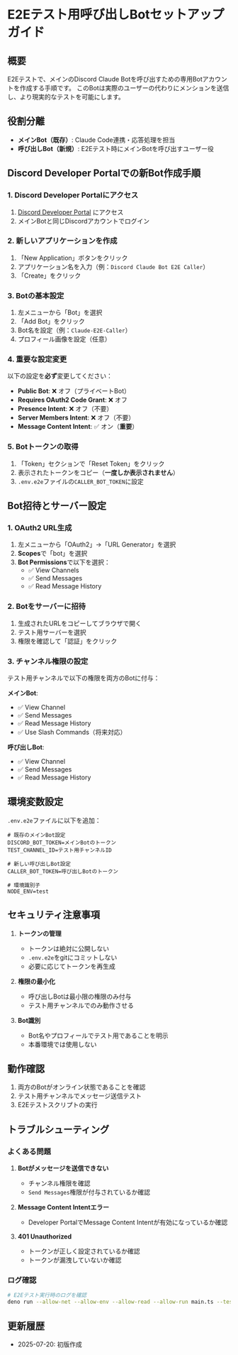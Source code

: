 # E2Eテスト用呼び出しBotセットアップガイド

## 概要

E2Eテストで、メインのDiscord Claude Botを呼び出すための専用Botアカウントを作成する手順です。
このBotは実際のユーザーの代わりにメンションを送信し、より現実的なテストを可能にします。

## 役割分離

- **メインBot（既存）**: Claude Code連携・応答処理を担当
- **呼び出しBot（新規）**: E2Eテスト時にメインBotを呼び出すユーザー役

## Discord Developer Portalでの新Bot作成手順

### 1. Discord Developer Portalにアクセス

1. [Discord Developer Portal](https://discord.com/developers/applications) にアクセス
2. メインBotと同じDiscordアカウントでログイン

### 2. 新しいアプリケーションを作成

1. 「New Application」ボタンをクリック
2. アプリケーション名を入力（例：`Discord Claude Bot E2E Caller`）
3. 「Create」をクリック

### 3. Botの基本設定

1. 左メニューから「Bot」を選択
2. 「Add Bot」をクリック
3. Bot名を設定（例：`Claude-E2E-Caller`）
4. プロフィール画像を設定（任意）

### 4. 重要な設定変更

以下の設定を**必ず**変更してください：

- **Public Bot**: ❌ オフ（プライベートBot）
- **Requires OAuth2 Code Grant**: ❌ オフ
- **Presence Intent**: ❌ オフ（不要）
- **Server Members Intent**: ❌ オフ（不要）
- **Message Content Intent**: ✅ オン（**重要**）

### 5. Botトークンの取得

1. 「Token」セクションで「Reset Token」をクリック
2. 表示されたトークンをコピー（**一度しか表示されません**）
3. `.env.e2e`ファイルの`CALLER_BOT_TOKEN`に設定

## Bot招待とサーバー設定

### 1. OAuth2 URL生成

1. 左メニューから「OAuth2」→「URL Generator」を選択
2. **Scopes**で「bot」を選択
3. **Bot Permissions**で以下を選択：
   - ✅ View Channels
   - ✅ Send Messages
   - ✅ Read Message History

### 2. Botをサーバーに招待

1. 生成されたURLをコピーしてブラウザで開く
2. テスト用サーバーを選択
3. 権限を確認して「認証」をクリック

### 3. チャンネル権限の設定

テスト用チャンネルで以下の権限を両方のBotに付与：

**メインBot**:
- ✅ View Channel
- ✅ Send Messages
- ✅ Read Message History
- ✅ Use Slash Commands（将来対応）

**呼び出しBot**:
- ✅ View Channel
- ✅ Send Messages
- ✅ Read Message History

## 環境変数設定

`.env.e2e`ファイルに以下を追加：

```env
# 既存のメインBot設定
DISCORD_BOT_TOKEN=メインBotのトークン
TEST_CHANNEL_ID=テスト用チャンネルID

# 新しい呼び出しBot設定
CALLER_BOT_TOKEN=呼び出しBotのトークン

# 環境識別子
NODE_ENV=test
```

## セキュリティ注意事項

1. **トークンの管理**
   - トークンは絶対に公開しない
   - `.env.e2e`をgitにコミットしない
   - 必要に応じてトークンを再生成

2. **権限の最小化**
   - 呼び出しBotは最小限の権限のみ付与
   - テスト用チャンネルでのみ動作させる

3. **Bot識別**
   - Bot名やプロフィールでテスト用であることを明示
   - 本番環境では使用しない

## 動作確認

1. 両方のBotがオンライン状態であることを確認
2. テスト用チャンネルでメッセージ送信テスト
3. E2Eテストスクリプトの実行

## トラブルシューティング

### よくある問題

1. **Botがメッセージを送信できない**
   - チャンネル権限を確認
   - `Send Messages`権限が付与されているか確認

2. **Message Content Intentエラー**
   - Developer PortalでMessage Content Intentが有効になっているか確認

3. **401 Unauthorized**
   - トークンが正しく設定されているか確認
   - トークンが漏洩していないか確認

### ログ確認

```bash
# E2Eテスト実行時のログを確認
deno run --allow-net --allow-env --allow-read --allow-run main.ts --test --timeout 90
```

## 更新履歴

- 2025-07-20: 初版作成